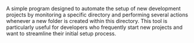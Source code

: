 A simple program designed to automate the setup of new development projects by monitoring a specific directory and performing several actions whenever a new folder is created within this directory. This tool is particularly useful for developers who frequently start new projects and want to streamline their initial setup process.

